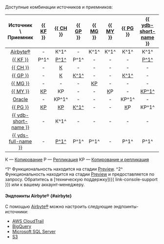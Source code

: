 Доступные комбинации источников и приемников:



|                                  Источник \ Приемник                                  | [{{ KF }}](../../data-transfer/operations/endpoint/target/kafka.md) | [{{ CH }}](../../data-transfer/operations/endpoint/target/clickhouse.md) | [{{ GP }}](../../data-transfer/operations/endpoint/target/greenplum.md) | [{{ MG }}](../../data-transfer/operations/endpoint/target/mongodb.md) | [{{ MY }}](../../data-transfer/operations/endpoint/target/mysql.md) | [{{ PG }}](../../data-transfer/operations/endpoint/target/postgresql.md) | [{{ ydb-short-name }}](../../data-transfer/operations/endpoint/target/yandex-database.md) | [{{ objstorage-name }}](../../data-transfer/operations/endpoint/target/object-storage.md) |                                  Приемник / Источник                                  |
|:-------------------------------------------------------------------------------------:|:-------------------------------------------------------------------:|:------------------------------------------------------------------------:|:-----------------------------------------------------------------------:|:---------------------------------------------------------------------:|:-------------------------------------------------------------------:|:------------------------------------------------------------------------:|:-----------------------------------------------------------------------------------------:|:-----------------------------------------------------------------------------------------:|:-------------------------------------------------------------------------------------:|
|                                 [Airbyte®](#airbyte)                                  |                                  -                                  |                                   К^1^                                   |                                    -                                    |                                 К^1^                                  |                                К^1^                                 |                                   К^1^                                   |                                           К^1^                                            |                                             -                                             |                                 [Airbyte®](#airbyte)                                  |
|          [{{ KF }}](../../data-transfer/operations/endpoint/source/kafka.md)          |                                P^1^                                 |           [P^1^](../../data-transfer/tutorials/mkf-to-mch.md)            |                                  P^1^                                   |                                   -                                   |                                  -                                  |                                    -                                     |                    [P^1^](../../data-transfer/tutorials/mkf-to-ydb.md)                    |                                           P^1^                                            |          [{{ KF }}](../../data-transfer/operations/endpoint/source/kafka.md)          |
|       [{{ CH }}](../../data-transfer/operations/endpoint/source/clickhouse.md)        |                                  -                                  |         [К](../../data-transfer/tutorials/managed-clickhouse.md)         |                                    -                                    |                                   -                                   |                                  -                                  |                                    -                                     |                                             -                                             |                                             -                                             |       [{{ CH }}](../../data-transfer/operations/endpoint/source/clickhouse.md)        |
|        [{{ GP }}](../../data-transfer/operations/endpoint/source/greenplum.md)        |                                  -                                  |      [К](../../data-transfer/tutorials/greenplum-to-clickhouse.md)       |       [К^1^](../../data-transfer/tutorials/managed-greenplum.md)        |                                   -                                   |                                  -                                  |      [К^1^](../../data-transfer/tutorials/greenplum-to-postgresql.md)    |                                             -                                             |                                             -                                             |        [{{ GP }}](../../data-transfer/operations/endpoint/source/greenplum.md)        |
|         [{{ MG }}](../../data-transfer/operations/endpoint/source/mongodb.md)         |                                  -                                  |                                    -                                     |                                    -                                    |        [КР](../../data-transfer/tutorials/managed-mongodb.md)         |                                  -                                  |                                    -                                     |                                             -                                             |                                           К^1^                                            |         [{{ MG }}](../../data-transfer/operations/endpoint/source/mongodb.md)         |
|          [{{ MY }}](../../data-transfer/operations/endpoint/source/mysql.md)          |           [КР](../../data-transfer/tutorials/cdc-mmy.md)            |                                    КР                                    |                                    -                                    |                                   -                                   |        [К](../../data-transfer/tutorials/managed-mysql.md)Р         |                                    -                                     |              [КР^1^](../../data-transfer/tutorials/managed-mysql-to-ydb.md)               |                [К^1^](../../data-transfer/tutorials/mmy-objs-migration.md)                |          [{{ MY }}](../../data-transfer/operations/endpoint/source/mysql.md)          |
|          [Oracle](../../data-transfer/operations/endpoint/source/oracle.md)           |                                  -                                  |                                  КР^1^                                   |                                    -                                    |                                   -                                   |                                  -                                  |                                  КР^1^                                   |                                             -                                             |                                             -                                             |          [Oracle](../../data-transfer/operations/endpoint/source/oracle.md)           |
|       [{{ PG }}](../../data-transfer/operations/endpoint/source/postgresql.md)        |           [КP](../../data-transfer/tutorials/cdc-mpg.md)            |        [КР](../../data-transfer/tutorials/rdbms-to-clickhouse.md)        |       [К^1^](../../data-transfer/tutorials/managed-greenplum.md)        |                                   -                                   |                                  -                                  |        [К](../../data-transfer/tutorials/managed-postgresql.md)Р         |                                           КР^1^                                           |                                           К^1^                                            |       [{{ PG }}](../../data-transfer/operations/endpoint/source/postgresql.md)        |
|     [{{ ydb-short-name }}](../../data-transfer/operations/endpoint/source/ydb.md)     |                                  -                                  |                                   К^1^                                   |                                    -                                    |                                   -                                   |                                  -                                  |                                    -                                     |                                             -                                             |                                           К^1^                                            |     [{{ ydb-short-name }}](../../data-transfer/operations/endpoint/source/ydb.md)     |
| [{{ yds-full-name }}](../../data-transfer/operations/endpoint/source/data-streams.md) |                                  -                                  |        [Р^1^](../../data-transfer/tutorials/yds-to-clickhouse.md)        |                                  Р^1^                                   |                                 Р^1^                                  |                                  -                                  |                                   Р^1^                                   |                                           P^1^                                            |                [P^1^](../../data-transfer/tutorials/yds-to-objstorage.md)                 | [{{ yds-full-name }}](../../data-transfer/operations/endpoint/source/data-streams.md) |




К — [Копирование](../../data-transfer/concepts/transfer-lifecycle.md#copy)
Р — [Репликация](../../data-transfer/concepts/transfer-lifecycle.md#replication)
КР — [Копирование и репликация](../../data-transfer/concepts/transfer-lifecycle.md#copy-and-replication)


^1^ Функциональность находится на стадии [Preview](../../overview/concepts/launch-stages.md).
^2^ Функциональность находится на стадии [Preview](../../overview/concepts/launch-stages.md) и предоставляется по запросу. Обратитесь в [техническую поддержку]({{ link-console-support }}) или к вашему аккаунт-менеджеру.


#### Эндпоинты Airbyte® {#airbyte}

С помощью [Airbyte®](https://docs.airbyte.com/category/sources) можно настроить следующие эндпоинты-источники:

* [AWS CloudTrail](../../data-transfer/operations/endpoint/source/aws-cloudtrail.md)
* [BigQuery](../../data-transfer/operations/endpoint/source/bigquery.md)
* [Microsoft SQL Server](https://docs.airbyte.com/integrations/sources/mssql)
* [S3](../../data-transfer/operations/endpoint/source/s3.md)
